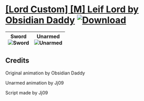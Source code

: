# [\[Lord Custom\] \[M\] Leif Lord by Obsidian Daddy](https://git.io/JisDK) [![Download](https://img.shields.io/badge/Download--red?style=social&logo=github)](https://git.io/Jisyq)

| <b>Sword</b><br/><img alt="Sword" src="https://git.io/JisMf"/> | <b>Unarmed</b><br/><img alt="Unarmed" src="https://git.io/JisMU"/> |
| :---: | :---: |

## Credits

Original animation by Obsidian Daddy

Unarmed animation by Jj09

Script made by Jj09

